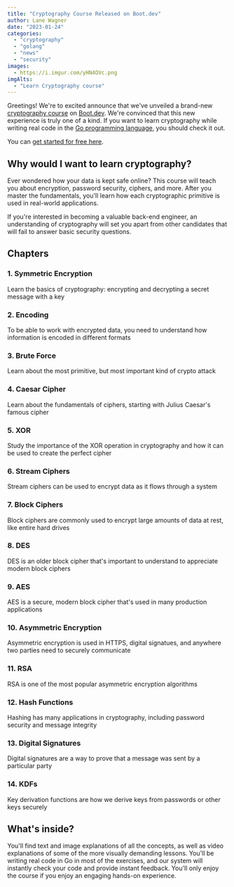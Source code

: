 ```yaml
---
title: "Cryptography Course Released on Boot.dev"
author: Lane Wagner
date: "2023-01-24"
categories: 
  - "cryptography"
  - "golang"
  - "news"
  - "security"
images: 
  - https://i.imgur.com/yHN4OVc.png
imgAlts:
  - "Learn Cryptography course"
---
```


Greetings! We're to excited announce that we've unveiled a brand-new [cryptography course](https://boot.dev/learn/learn-cryptography) on [Boot.dev](https://boot.dev). We're convinced that this new experience is truly one of a kind. If you want to learn cryptography while writing real code in the [Go programming language](https://boot.dev/learn/learn-golang), you should check it out.

You can [get started for free here](https://boot.dev/learn/learn-cryptography).

## Why would I want to learn cryptography?

Ever wondered how your data is kept safe online? This course will teach you about encryption, password security, ciphers, and more. After you master the fundamentals, you'll learn how each cryptographic primitive is used in real-world applications.

If you're interested in becoming a valuable back-end engineer, an understanding of cryptography will set you apart from other candidates that will fail to answer basic security questions.

## Chapters

### 1. Symmetric Encryption

Learn the basics of cryptography: encrypting and decrypting a secret message with a key

### 2. Encoding

To be able to work with encrypted data, you need to understand how information is encoded in different formats

### 3. Brute Force

Learn about the most primitive, but most important kind of crypto attack

### 4. Caesar Cipher

Learn about the fundamentals of ciphers, starting with Julius Caesar's famous cipher

### 5. XOR

Study the importance of the XOR operation in cryptography and how it can be used to create the perfect cipher

### 6. Stream Ciphers

Stream ciphers can be used to encrypt data as it flows through a system

### 7. Block Ciphers

Block ciphers are commonly used to encrypt large amounts of data at rest, like entire hard drives

### 8. DES

DES is an older block cipher that's important to understand to appreciate modern block ciphers

### 9. AES

AES is a secure, modern block cipher that's used in many production applications

### 10. Asymmetric Encryption

Asymmetric encryption is used in HTTPS, digital signatues, and anywhere two parties need to securely communicate

### 11. RSA

RSA is one of the most popular asymmetric encryption algorithms

### 12. Hash Functions

Hashing has many applications in cryptography, including password security and message integrity

### 13. Digital Signatures

Digital signatures are a way to prove that a message was sent by a particular party

### 14. KDFs

Key derivation functions are how we derive keys from passwords or other keys securely

## What's inside?

You'll find text and image explanations of all the concepts, as well as video explanations of some of the more visually demanding lessons. You'll be writing real code in Go in most of the exercises, and our system will instantly check your code and provide instant feedback. You'll only enjoy the course if you enjoy an engaging hands-on experience.
